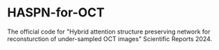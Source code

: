 # HASPN-for-OCT
The official code for "Hybrid attention structure preserving network for reconsturction of under-sampled OCT images" Scientific Reports 2024.
